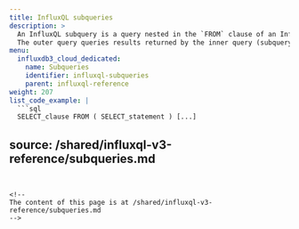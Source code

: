 ```yaml
---
title: InfluxQL subqueries
description: >
  An InfluxQL subquery is a query nested in the `FROM` clause of an InfluxQL query.
  The outer query queries results returned by the inner query (subquery).
menu:
  influxdb3_cloud_dedicated:
    name: Subqueries
    identifier: influxql-subqueries
    parent: influxql-reference
weight: 207
list_code_example: |
  ```sql
  SELECT_clause FROM ( SELECT_statement ) [...]
  ```

source: /shared/influxql-v3-reference/subqueries.md
---
```


<!-- 
The content of this page is at /shared/influxql-v3-reference/subqueries.md
-->
